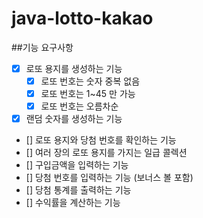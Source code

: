 # java-lotto-kakao
##기능 요구사항
- [x] 로또 용지를 생성하는 기능
  - [x] 로또 번호는 숫자 중복 없음
  - [x] 로또 번호는 1~45 만 가능
  - [x] 로또 번호는 오름차순
- [x] 랜덤 숫자를 생성하는 기능
- [] 로또 용지와 당첨 번호를 확인하는 기능
- [] 여러 장의 로또 용지를 가지는 일급 콜렉션
- [] 구입금액을 입력하는 기능
- [] 당첨 번호를 입력하는 기능 (보너스 볼 포함)
- [] 당첨 통계를 출력하는 기능
- [] 수익률을 계산하는 기능